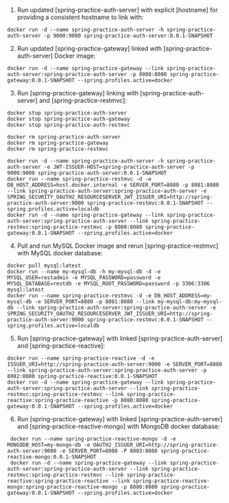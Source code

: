 1. Run updated [spring-practice-auth-server] with explicit [hostname] for providing a consistent hostname to link with:

```shell
docker run -d --name spring-practice-auth-server -h spring-practice-auth-server -p 9000:9000 spring-practice-auth-server:0.0.1-SNAPSHOT
```

2. Run updated [spring-practice-gateway] linked with [spring-practice-auth-server] Docker image:

```shell
docker run -d --name spring-practice-gateway --link spring-practice-auth-server:spring-practice-auth-server -p 8080:8080 spring-practice-gateway:0.0.1-SNAPSHOT --spring.profiles.active=docker
```

3. Run [spring-practice-gateway] linking with [spring-practice-auth-server] and [spring-practice-restmvc]:

```shell
docker stop spring-practice-auth-server
docker stop spring-practice-auth-gateway
docker stop spring-practice-auth-restmvc

docker rm spring-practice-auth-server
docker rm spring-practice-gateway
docker rm spring-practice-restmvc

docker run -d --name spring-practice-auth-server -h spring-practice-auth-server -e JWT-ISSUER-HOST=spring-practice-auth-server -p 9000:9000 spring-practice-auth-server:0.0.1-SNAPSHOT
docker run --name spring-practice-restmvc -d -e DB_HOST_ADDRESS=host.docker.internal -e SERVER_PORT=8080 -p 8081:8080 --link spring-practice-auth-server:spring-practice-auth-server -e SPRING_SECURITY_OAUTH2_RESOURCESERVER_JWT_ISSUER_URI=http://spring-practice-auth-server:9000 spring-practice-restmvc:0.0.1-SNAPSHOT --spring.profiles.active=localdb
docker run -d --name spring-practice-gateway --link spring-practice-auth-server:spring-practice-auth-server --link spring-practice-restmvc:spring-practice-restmvc -p 8080:8080 spring-practice-gateway:0.0.1-SNAPSHOT --spring.profiles.active=docker
```

4. Pull and run MySQL Docker image and rerun [spring-practice-restmvc] with MySQL docker database:

```shell
docker pull mysql:latest
docker run --name my-mysql-db -h my-mysql-db -d -e MYSQL_USER=restadmin -e MYSQL_PASSWORD=password -e MYSQL_DATABASE=restdb -e MYSQL_ROOT_PASSWORD=password -p 3306:3306 mysql:latest
docker run --name spring-practice-restmvc -d -e DB_HOST_ADDRESS=my-mysql-db -e SERVER_PORT=8080 -p 8081:8080 --link my-mysql-db:my-mysql-db --link spring-practice-auth-server:spring-practice-auth-server -e SPRING_SECURITY_OAUTH2_RESOURCESERVER_JWT_ISSUER_URI=http://spring-practice-auth-server:9000 spring-practice-restmvc:0.0.1-SNAPSHOT --spring.profiles.active=localdb
```

5. Run [spring-practice-gateway] with linked [spring-practice-auth-server] and [spring-practice-reactive]:

```shell
docker run --name spring-practice-reactive -d -e ISSUER_URI=http://spring-practice-auth-server:9000 -e SERVER_PORT=8080 --link spring-practice-auth-server:spring-practice-auth-server -p 8082:8080 spring-practice-reactive:0.0.1-SNAPSHOT
docker run -d --name spring-practice-gateway --link spring-practice-auth-server:spring-practice-auth-server --link spring-practice-restmvc:spring-practice-restmvc --link spring-practice-reactive:spring-practice-reactive -p 8080:8080 spring-practice-gateway:0.0.1-SNAPSHOT --spring.profiles.active=docker
```

6. Run [spring-practice-gateway] with linked [spring-practice-auth-server] and [spring-practice-reactive-mongo] with
   MongoDB docker database:

```shell
 docker run --name spring-practice-reactive-mongo -d -e MONGODB_HOST=my-mongo-db -e OAUTH2_ISSUER_URI=http://spring-practice-auth-server:9000 -e SERVER_PORT=8080 -P 8083:8080 spring-practice-reactive-mongo:0.0.1-SNAPSHOT
 docker run -d --name spring-practice-gateway --link spring-practice-auth-server:spring-practice-auth-server --link spring-practice-restmvc:spring-practice-restmvc --link spring-practice-reactive:spring-practice-reactive --link spring-practice-reactive-mongo:spring-practice-reactive-mongo -p 8080:8080 spring-practice-gateway:0.0.1-SNAPSHOT --spring.profiles.active=docker
```